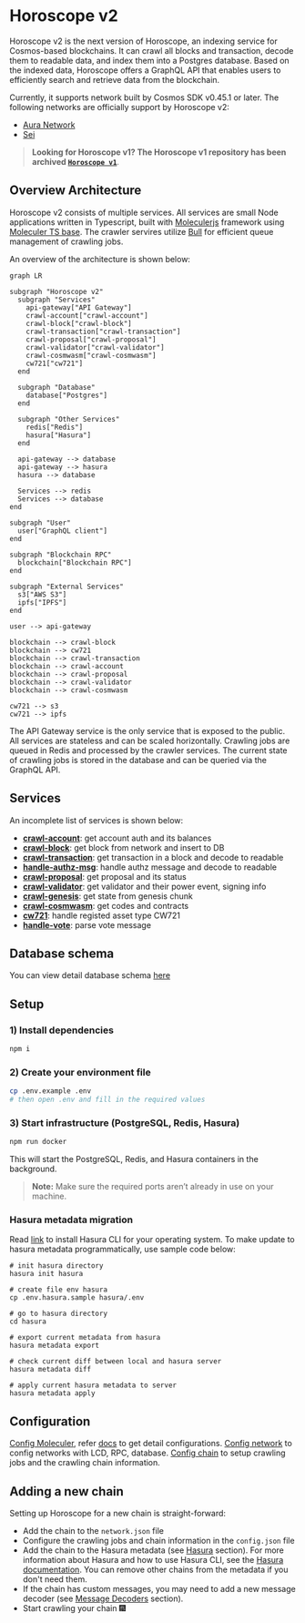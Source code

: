 # Horoscope v2

Horoscope v2 is the next version of Horoscope, an indexing service for Cosmos-based blockchains.
It can crawl all blocks and transaction, decode them to readable data, and index them into a Postgres database.
Based on the indexed data, Horoscope offers a GraphQL API that enables users to efficiently search and retrieve data from the blockchain.

Currently, it supports network built by Cosmos SDK v0.45.1 or later. The following networks are officially support by Horoscope v2:

- [Aura Network](https://github.com/aura-nw/aura)
- [Sei](https://sei.io)

> **Looking for Horoscope v1? The Horoscope v1 repository has been archived [`Horoscope v1`](https://github.com/aura-nw/Horoscope)**.

## Overview Architecture

Horoscope v2 consists of multiple services.
All services are small Node applications written in Typescript, built with [Moleculerjs](https://moleculer.services/) framework using [Moleculer TS base](https://github.com/aura-nw/moleculer-ts-base).
The crawler servires utilize [Bull](https://github.com/OptimalBits/bull) for efficient queue management of crawling jobs.

An overview of the architecture is shown below:

```mermaid
graph LR

subgraph "Horoscope v2"
  subgraph "Services"
    api-gateway["API Gateway"]
    crawl-account["crawl-account"]
    crawl-block["crawl-block"]
    crawl-transaction["crawl-transaction"]
    crawl-proposal["crawl-proposal"]
    crawl-validator["crawl-validator"]
    crawl-cosmwasm["crawl-cosmwasm"]
    cw721["cw721"]
  end

  subgraph "Database"
    database["Postgres"]
  end

  subgraph "Other Services"
    redis["Redis"]
    hasura["Hasura"]
  end

  api-gateway --> database
  api-gateway --> hasura
  hasura --> database

  Services --> redis
  Services --> database
end

subgraph "User"
  user["GraphQL client"]
end

subgraph "Blockchain RPC"
  blockchain["Blockchain RPC"]
end

subgraph "External Services"
  s3["AWS S3"]
  ipfs["IPFS"]
end

user --> api-gateway

blockchain --> crawl-block
blockchain --> cw721
blockchain --> crawl-transaction
blockchain --> crawl-account
blockchain --> crawl-proposal
blockchain --> crawl-validator
blockchain --> crawl-cosmwasm

cw721 --> s3
cw721 --> ipfs
```

The API Gateway service is the only service that is exposed to the public.
All services are stateless and can be scaled horizontally. Crawling jobs are queued in Redis and processed by the crawler services.
The current state of crawling jobs is stored in the database and can be queried via the GraphQL API.

## Services

An incomplete list of services is shown below:

- [**crawl-account**](./docs/services/crawl-account/crawl-account.md): get account auth and its balances
- [**crawl-block**](./docs/services/crawl-block/crawl-block.md): get block from network and insert to DB
- [**crawl-transaction**](./docs/services/crawl-transaction/crawl-tx.md): get transaction in a block and decode to readable
- [**handle-authz-msg**](./docs/services/crawl-transaction/handle-authz-tx-msg.md): handle authz message and decode to readable
- [**crawl-proposal**](./docs/services/crawl-proposal/crawl-proposal.md): get proposal and its status
- [**crawl-validator**](./docs/services/crawl-validator/crawl-validator.md): get validator and their power event, signing info
- [**crawl-genesis**](./docs/services/crawl-genesis/crawl-genesis.md): get state from genesis chunk
- [**crawl-cosmwasm**](./docs/services/crawl-cosmwasm/crawl-smart-contract.md): get codes and contracts
- [**cw721**](./docs/services/cw721/README.md): handle registed asset type CW721
- [**handle-vote**](./docs/services/handle-vote/handle-vote.md): parse vote message

## Database schema

You can view detail database schema [here](./docs/database_schema.md)



## Setup

### 1) Install dependencies

```bash
npm i
```

### 2) Create your environment file

```bash
cp .env.example .env
# then open .env and fill in the required values
```

### 3) Start infrastructure (PostgreSQL, Redis, Hasura)

```bash
npm run docker
```

This will start the PostgreSQL, Redis, and Hasura containers in the background.

> **Note:** Make sure the required ports aren’t already in use on your machine.



### Hasura metadata migration

Read [link](https://hasura.io/docs/latest/hasura-cli/install-hasura-cli/) to install Hasura CLI for your operating system. To make update to hasura metadata programmatically, use sample code below:

```
# init hasura directory
hasura init hasura

# create file env hasura
cp .env.hasura.sample hasura/.env

# go to hasura directory
cd hasura

# export current metadata from hasura
hasura metadata export

# check current diff between local and hasura server
hasura metadata diff

# apply current hasura metadata to server
hasura metadata apply
```

## Configuration

[Config Moleculer](.env.example), refer [docs](https://moleculer.services/docs/0.14/configuration.html) to get detail configurations.
[Config network](network.json) to config networks with LCD, RPC, database.
[Config chain](config.json) to setup crawling jobs and the crawling chain information.

## Adding a new chain

Setting up Horoscope for a new chain is straight-forward:

- Add the chain to the `network.json` file
- Configure the crawling jobs and chain information in the `config.json` file
- Add the chain to the Hasura metadata (see [Hasura](#hasura) section). For more information about Hasura and how to use Hasura CLI, see the [Hasura documentation](https://hasura.io/docs/latest/graphql/core/index.html). You can remove other chains from the metadata if you don't need them.
- If the chain has custom messages, you may need to add a new message decoder (see [Message Decoders](#message-decoders) section).
- Start crawling your chain :fireworks:

